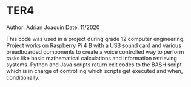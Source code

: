 # TER4
Author: Adrian Joaquin
Date: 11/2020

This code was used in a project during grade 12 computer engineering.
Project works on Raspberry Pi 4 B with a USB sound card and various breadboarded components to
create a voice controlled way to perform tasks like basic mathematical calculations and information
retrieving systems. Python and Java scripts return exit codes to the BASH script which is in charge of 
controlling which scripts get executed and when, conditionally.
